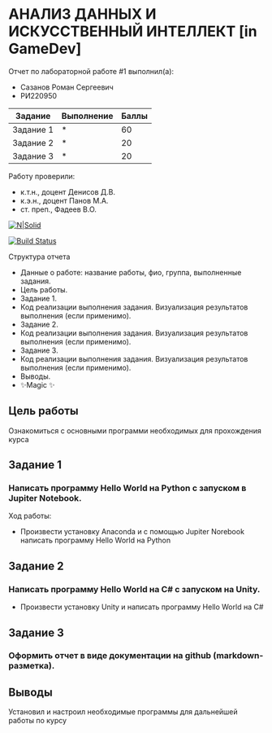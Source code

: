 # АНАЛИЗ ДАННЫХ И ИСКУССТВЕННЫЙ ИНТЕЛЛЕКТ [in GameDev]
Отчет по лабораторной работе #1 выполнил(а):
- Сазанов Роман Сергеевич
- РИ220950


| Задание | Выполнение | Баллы |
| ------ | ------ | ------ |
| Задание 1 | * | 60 |
| Задание 2 | * | 20 |
| Задание 3 | * | 20 |



Работу проверили:
- к.т.н., доцент Денисов Д.В.
- к.э.н., доцент Панов М.А.
- ст. преп., Фадеев В.О.

[![N|Solid](https://cldup.com/dTxpPi9lDf.thumb.png)](https://nodesource.com/products/nsolid)

[![Build Status](https://travis-ci.org/joemccann/dillinger.svg?branch=master)](https://travis-ci.org/joemccann/dillinger)

Структура отчета

- Данные о работе: название работы, фио, группа, выполненные задания.
- Цель работы.
- Задание 1.
- Код реализации выполнения задания. Визуализация результатов выполнения (если применимо).
- Задание 2.
- Код реализации выполнения задания. Визуализация результатов выполнения (если применимо).
- Задание 3.
- Код реализации выполнения задания. Визуализация результатов выполнения (если применимо).
- Выводы.
- ✨Magic ✨

## Цель работы
Ознакомиться с основными программи необходимых для прохождения курса

## Задание 1
### Написать программу Hello World на Python с запуском в Jupiter Notebook.

Ход работы:
- Произвести установку Anaconda и с помощью Jupiter Norebook написать программу Hello World на Python







## Задание 2
### Написать программу Hello World на C# с запуском на Unity. 


- Произвести установку Unity и написать программу Hello World на С#



## Задание 3
### Оформить отчет в виде документации на github (markdown-разметка).





## Выводы

Установил и настроил необходимые программы для дальнейшей работы по курсу 
